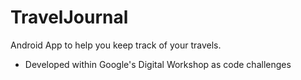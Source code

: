 # TravelJournal
Android App to help you keep track of your travels.
- Developed within Google's Digital Workshop as code challenges

